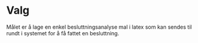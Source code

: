 # Valg

Målet er å lage en enkel besluttningsanalyse mal i latex som kan sendes til rundt i systemet for å få fattet en besluttning.
